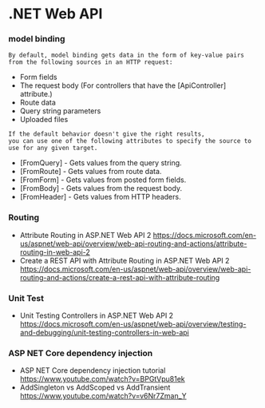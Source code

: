 # .NET Web API
### model binding
```
By default, model binding gets data in the form of key-value pairs from the following sources in an HTTP request:
```
- Form fields
- The request body (For controllers that have the [ApiController] attribute.)
- Route data
- Query string parameters
- Uploaded files

```
If the default behavior doesn't give the right results, 
you can use one of the following attributes to specify the source to use for any given target.
```
- [FromQuery] - Gets values from the query string.
- [FromRoute] - Gets values from route data.
- [FromForm] - Gets values from posted form fields.
- [FromBody] - Gets values from the request body.
- [FromHeader] - Gets values from HTTP headers.

### Routing
- Attribute Routing in ASP.NET Web API 2
https://docs.microsoft.com/en-us/aspnet/web-api/overview/web-api-routing-and-actions/attribute-routing-in-web-api-2
- Create a REST API with Attribute Routing in ASP.NET Web API 2
https://docs.microsoft.com/en-us/aspnet/web-api/overview/web-api-routing-and-actions/create-a-rest-api-with-attribute-routing
### Unit Test
- Unit Testing Controllers in ASP.NET Web API 2
https://docs.microsoft.com/en-us/aspnet/web-api/overview/testing-and-debugging/unit-testing-controllers-in-web-api
### ASP NET Core dependency injection
- ASP NET Core dependency injection tutorial
https://www.youtube.com/watch?v=BPGtVpu81ek
- AddSingleton vs AddScoped vs AddTransient
https://www.youtube.com/watch?v=v6Nr7Zman_Y
